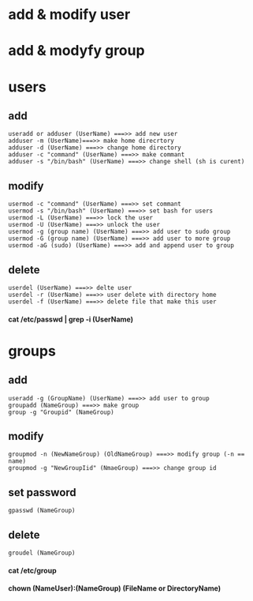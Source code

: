 # add & modify user 
# add & modyfy group

# users

## add
    useradd or adduser (UserName) ===>> add new user
    adduser -m (UserName)===>> make home direcrtory
    adduser -d (UserName) ===>> change home directory
    adduser -c "command" (UserName) ===>> make commant
    adduser -s "/bin/bash" (UserName) ===>> change shell (sh is curent)

## modify
    usermod -c "command" (UserName) ===>> set commant
    usermod -s "/bin/bash" (UserName) ===>> set bash for users
    usermod -L (UserName) ===>> lock the user
    usermod -U (UserName) ===>> unlock the user
    usermod -g (group name) (UserName) ===>> add user to sudo group
    usermod -G (group name) (UserName) ===>> add user to more group
    usermod -aG (sudo) (UserName) ===>> add and append user to group

## delete
    userdel (UserName) ===>> delte user
    userdel -r (UserName) ===>> user delete with directory home
    userdel -f (UserName) ===>> delete file that make this user

#### cat /etc/passwd | grep -i (UserName)


# groups

## add
    useradd -g (GroupName) (UserName) ===>> add user to group
    groupadd (NameGroup) ===>> make group
    group -g "Groupid" (NameGroup)

## modify
    groupmod -n (NewNameGroup) (OldNameGroup) ===>> modify group (-n == name)
    groupmod -g "NewGroupIid" (NmaeGroup) ===>> change group id

## set password
    gpasswd (NameGroup)

## delete
    groudel (NameGroup)

#### cat /etc/group

#### chown (NameUser):(NameGroup) (FileName or DirectoryName)














